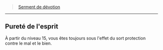 ﻿---
!GenericItem
Id: paladin_devotion_hd.md#pureté-de-lesprit
ParentLink: paladin_devotion_hd.md#serment-de-dévotion
Name: Pureté de l'esprit
ParentName: Serment de dévotion
NameLevel: 2
Attributes:
  Name: Pureté de l'esprit
  Markdown: >+
    ## <!--Name-->Pureté de l'esprit<!--/Name-->


    À partir du niveau 15, vous êtes toujours sous l'effet du sort protection contre le mal et le bien.

AttributesDictionary: >+
  Name: Pureté de l'esprit

  Markdown: >+

    ## <!--Name-->Pureté de l'esprit<!--/Name-->





    À partir du niveau 15, vous êtes toujours sous l'effet du sort protection contre le mal et le bien.



---
> [Serment de dévotion](hd_paladin_devotion.md)

---

## Pureté de l'esprit

À partir du niveau 15, vous êtes toujours sous l'effet du sort protection contre le mal et le bien.

